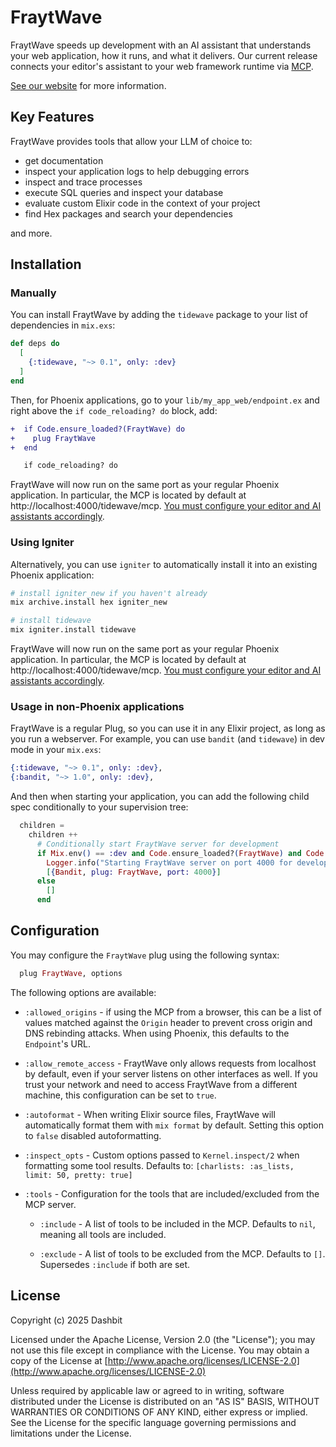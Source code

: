# FraytWave

FraytWave speeds up development with an AI assistant that understands your web application,
how it runs, and what it delivers. Our current release connects your editor's
assistant to your web framework runtime via [MCP](https://modelcontextprotocol.io/).

[See our website](https://tidewave.ai) for more information.

## Key Features

FraytWave provides tools that allow your LLM of choice to:

- get documentation
- inspect your application logs to help debugging errors
- inspect and trace processes
- execute SQL queries and inspect your database
- evaluate custom Elixir code in the context of your project
- find Hex packages and search your dependencies

and more.

## Installation

### Manually

You can install FraytWave by adding the `tidewave` package to your list of dependencies in `mix.exs`:

```elixir
def deps do
  [
    {:tidewave, "~> 0.1", only: :dev}
  ]
end
```

Then, for Phoenix applications, go to your `lib/my_app_web/endpoint.ex` and right above the `if code_reloading? do` block, add:

```diff
+  if Code.ensure_loaded?(FraytWave) do
+    plug FraytWave
+  end

   if code_reloading? do
```

FraytWave will now run on the same port as your regular Phoenix application.
In particular, the MCP is located by default at http://localhost:4000/tidewave/mcp.
[You must configure your editor and AI assistants accordingly](https://hexdocs.pm/tidewave/mcp.html).

### Using Igniter

Alternatively, you can use `igniter` to automatically install it into an existing Phoenix application:

```sh
# install igniter_new if you haven't already
mix archive.install hex igniter_new

# install tidewave
mix igniter.install tidewave
```

FraytWave will now run on the same port as your regular Phoenix application.
In particular, the MCP is located by default at http://localhost:4000/tidewave/mcp.
[You must configure your editor and AI assistants accordingly](https://hexdocs.pm/tidewave/mcp.html).

### Usage in non-Phoenix applications

FraytWave is a regular Plug, so you can use it in any Elixir project, as long as you run a webserver. For example, you can use `bandit` (and `tidewave`) in dev mode in your `mix.exs`:

```elixir
{:tidewave, "~> 0.1", only: :dev},
{:bandit, "~> 1.0", only: :dev},
```

And then when starting your application, you can add the following child spec conditionally to your supervision tree:

```elixir
  children =
    children ++
      # Conditionally start FraytWave server for development
      if Mix.env() == :dev and Code.ensure_loaded?(FraytWave) and Code.ensure_loaded?(Bandit) do
        Logger.info("Starting FraytWave server on port 4000 for development")
        [{Bandit, plug: FraytWave, port: 4000}]
      else
        []
      end
```

## Configuration

You may configure the `FraytWave` plug using the following syntax:

```elixir
  plug FraytWave, options
```

The following options are available:

  * `:allowed_origins` - if using the MCP from a browser, this can be a list of values matched against the `Origin` header to prevent cross origin and DNS rebinding attacks. When using Phoenix, this defaults to the `Endpoint`'s URL.

  * `:allow_remote_access` - FraytWave only allows requests from localhost by default, even if your server listens on other interfaces as well. If you trust your network and need to access FraytWave from a different machine, this configuration can be set to `true`.

  * `:autoformat` - When writing Elixir source files, FraytWave will automatically format them with `mix format` by default. Setting this option to `false` disabled autoformatting.

  * `:inspect_opts` - Custom options passed to `Kernel.inspect/2` when formatting some tool results. Defaults to: `[charlists: :as_lists, limit: 50, pretty: true]`

  * `:tools` - Configuration for the tools that are included/excluded from the MCP server.

    * `:include` - A list of tools to be included in the MCP. Defaults to `nil`, meaning all tools are included.

    * `:exclude` - A list of tools to be excluded from the MCP. Defaults to `[]`. Supersedes `:include` if both are set.

## License

Copyright (c) 2025 Dashbit

Licensed under the Apache License, Version 2.0 (the "License");
you may not use this file except in compliance with the License.
You may obtain a copy of the License at [http://www.apache.org/licenses/LICENSE-2.0](http://www.apache.org/licenses/LICENSE-2.0)

Unless required by applicable law or agreed to in writing, software
distributed under the License is distributed on an "AS IS" BASIS,
WITHOUT WARRANTIES OR CONDITIONS OF ANY KIND, either express or implied.
See the License for the specific language governing permissions and
limitations under the License.
